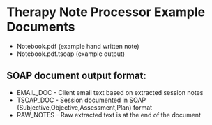 # Therapy Note Processor Example Documents

- Notebook.pdf (example hand written note)
- Notebook.pdf.tsoap (example output)

## SOAP document output format:

- EMAIL_DOC - Client email text based on extracted session notes
- TSOAP_DOC - Session documented in SOAP (Subjective,Objective,Assessment,Plan) format
- RAW_NOTES - Raw extracted text is at the end of the document

